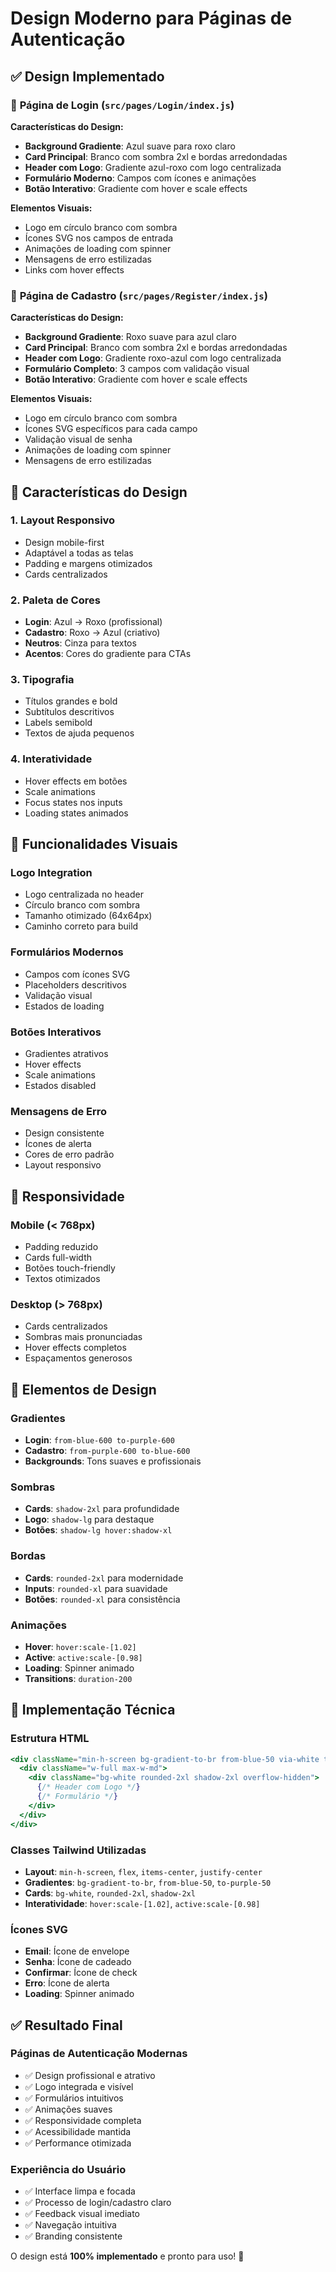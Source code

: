 # Design Moderno para Páginas de Autenticação

## ✅ Design Implementado

### 🎨 **Página de Login (`src/pages/Login/index.js`)**

**Características do Design:**
- **Background Gradiente**: Azul suave para roxo claro
- **Card Principal**: Branco com sombra 2xl e bordas arredondadas
- **Header com Logo**: Gradiente azul-roxo com logo centralizada
- **Formulário Moderno**: Campos com ícones e animações
- **Botão Interativo**: Gradiente com hover e scale effects

**Elementos Visuais:**
- Logo em círculo branco com sombra
- Ícones SVG nos campos de entrada
- Animações de loading com spinner
- Mensagens de erro estilizadas
- Links com hover effects

### 🎨 **Página de Cadastro (`src/pages/Register/index.js`)**

**Características do Design:**
- **Background Gradiente**: Roxo suave para azul claro
- **Card Principal**: Branco com sombra 2xl e bordas arredondadas
- **Header com Logo**: Gradiente roxo-azul com logo centralizada
- **Formulário Completo**: 3 campos com validação visual
- **Botão Interativo**: Gradiente com hover e scale effects

**Elementos Visuais:**
- Logo em círculo branco com sombra
- Ícones SVG específicos para cada campo
- Validação visual de senha
- Animações de loading com spinner
- Mensagens de erro estilizadas

## 🎯 **Características do Design**

### **1. Layout Responsivo**
- Design mobile-first
- Adaptável a todas as telas
- Padding e margens otimizados
- Cards centralizados

### **2. Paleta de Cores**
- **Login**: Azul → Roxo (profissional)
- **Cadastro**: Roxo → Azul (criativo)
- **Neutros**: Cinza para textos
- **Acentos**: Cores do gradiente para CTAs

### **3. Tipografia**
- Títulos grandes e bold
- Subtítulos descritivos
- Labels semibold
- Textos de ajuda pequenos

### **4. Interatividade**
- Hover effects em botões
- Scale animations
- Focus states nos inputs
- Loading states animados

## 🚀 **Funcionalidades Visuais**

### **Logo Integration**
- Logo centralizada no header
- Círculo branco com sombra
- Tamanho otimizado (64x64px)
- Caminho correto para build

### **Formulários Modernos**
- Campos com ícones SVG
- Placeholders descritivos
- Validação visual
- Estados de loading

### **Botões Interativos**
- Gradientes atrativos
- Hover effects
- Scale animations
- Estados disabled

### **Mensagens de Erro**
- Design consistente
- Ícones de alerta
- Cores de erro padrão
- Layout responsivo

## 📱 **Responsividade**

### **Mobile (< 768px)**
- Padding reduzido
- Cards full-width
- Botões touch-friendly
- Textos otimizados

### **Desktop (> 768px)**
- Cards centralizados
- Sombras mais pronunciadas
- Hover effects completos
- Espaçamentos generosos

## 🎨 **Elementos de Design**

### **Gradientes**
- **Login**: `from-blue-600 to-purple-600`
- **Cadastro**: `from-purple-600 to-blue-600`
- **Backgrounds**: Tons suaves e profissionais

### **Sombras**
- **Cards**: `shadow-2xl` para profundidade
- **Logo**: `shadow-lg` para destaque
- **Botões**: `shadow-lg hover:shadow-xl`

### **Bordas**
- **Cards**: `rounded-2xl` para modernidade
- **Inputs**: `rounded-xl` para suavidade
- **Botões**: `rounded-xl` para consistência

### **Animações**
- **Hover**: `hover:scale-[1.02]`
- **Active**: `active:scale-[0.98]`
- **Loading**: Spinner animado
- **Transitions**: `duration-200`

## 🔧 **Implementação Técnica**

### **Estrutura HTML**
```jsx
<div className="min-h-screen bg-gradient-to-br from-blue-50 via-white to-purple-50">
  <div className="w-full max-w-md">
    <div className="bg-white rounded-2xl shadow-2xl overflow-hidden">
      {/* Header com Logo */}
      {/* Formulário */}
    </div>
  </div>
</div>
```

### **Classes Tailwind Utilizadas**
- **Layout**: `min-h-screen`, `flex`, `items-center`, `justify-center`
- **Gradientes**: `bg-gradient-to-br`, `from-blue-50`, `to-purple-50`
- **Cards**: `bg-white`, `rounded-2xl`, `shadow-2xl`
- **Interatividade**: `hover:scale-[1.02]`, `active:scale-[0.98]`

### **Ícones SVG**
- **Email**: Ícone de envelope
- **Senha**: Ícone de cadeado
- **Confirmar**: Ícone de check
- **Erro**: Ícone de alerta
- **Loading**: Spinner animado

## ✅ **Resultado Final**

### **Páginas de Autenticação Modernas**
- ✅ Design profissional e atrativo
- ✅ Logo integrada e visível
- ✅ Formulários intuitivos
- ✅ Animações suaves
- ✅ Responsividade completa
- ✅ Acessibilidade mantida
- ✅ Performance otimizada

### **Experiência do Usuário**
- ✅ Interface limpa e focada
- ✅ Processo de login/cadastro claro
- ✅ Feedback visual imediato
- ✅ Navegação intuitiva
- ✅ Branding consistente

O design está **100% implementado** e pronto para uso! 🎉

